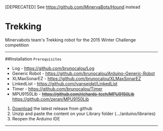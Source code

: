 [DEPRECATED] See https://github.com/MinervaBots/Hound instead
# Trekking
Minervabots team's Trekking robot for the 2015 Winter Challenge competition

------------------------
##Installation
`Prerequisites`
* Log - https://github.com/brunocalou/Log
* Generic Robot - https://github.com/brunocalou/Arduino-Generic-Robot
* XLMaxSonarEZ - https://github.com/brunocalou/XLMaxSonarEZ
* LinkedList - https://github.com/ivanseidel/LinkedList
* Timer - https://github.com/brunocalou/Timer
* MPU9150Lib - ~~https://github.com/richards-tech/MPU9150Lib~~ https://github.com/zeran/MPU9150Lib

1. [Download](https://github.com/brunocalou/Trekking/archive/master.zip) the latest release from github
2. Unzip and paste the content on your Library folder (.../arduino/libraries)
3. Reopen the Arduino IDE

------------------------
